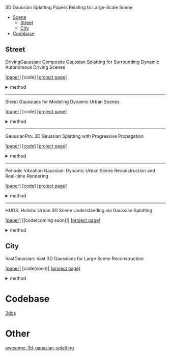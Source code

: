 
3D Gaussian Splatting Papers Relating to Large-Scale Scene


- [Scene](#3d-gaussian-splatting-papers-relating-to-large-scale-scene)
  - [Street](#Street)
  - [City](#City)
- [Codebase](#codebase)


## Street


DrivingGaussian: Composite Gaussian Splatting for Surrounding Dynamic Autonomous Driving Scenes

[[paper]](https://arxiv.org/pdf/2312.07920.pdf)  [code] [[project page]](https://pkuvdig.github.io/DrivingGaussian/)

<details>
<summary>method</summary>

<div class="image-container">
  <img src="assets/gaussiandriving.png" width="100%">
</div>

</details>

---

Street Gaussians for Modeling Dynamic Urban Scenes

[[paper]](https://arxiv.org/pdf/2401.01339.pdf)  [code] [[project page]](https://zju3dv.github.io/street_gaussians/)

<details>
<summary>method</summary>

<div class="image-container">
  <img src="assets/streetgaussian.png" width="100%">
</div>

</details>

---

GaussianPro: 3D Gaussian Splatting with Progressive Propagation

[[paper]](https://arxiv.org/abs/2402.14650)  [[code]](https://github.com/kcheng1021/GaussianPro) [[project page]](https://kcheng1021.github.io/gaussianpro.github.io/)

<details>
<summary>method</summary>

<div class="image-container">
  <img src="assets/gaussianpro.png" width="100%">
  <img src="assets/gaussianpro1.png" width="100%">
</div>

</details>

---
Periodic Vibration Gaussian: Dynamic Urban Scene Reconstruction and Real-time Rendering

[[paper]](https://arxiv.org/abs/2311.18561)  [[code]](https://github.com/fudan-zvg/PVG) [[project page]](https://fudan-zvg.github.io/PVG)

<details>
<summary>method</summary>

<div class="image-container">
  <img src="assets/pvg1.png" width="100%">
  <img src="assets/pvg2.png" width="100%">
</div>

</details>

---
HUGS: Holistic Urban 3D Scene Understanding via Gaussian Splatting

[[paper]](https://arxiv.org/abs/2403.12722)  [[code(coming soon)]] [[project page]](https://xdimlab.github.io/hugs_website/)


<details>
<summary>method</summary>

<div class="image-container">
  <img src="assets/hugs1.png" width="100%">
  <img src="assets/hugs2.png" width="100%">
</div>

</details>

## City

VastGaussian: Vast 3D Gaussians for Large Scene Reconstruction

[[paper]](https://arxiv.org/abs/2402.17427)  [code(soon)] [[project page]](https://vastgaussian.github.io/)

<details>
<summary>method</summary>

<div class="image-container">
  <img src="assets/vastgs1.png" width="100%">
  <img src="assets/vastgs2.png" width="100%">
</div>

</details>


# Codebase

[3dgs](https://github.com/graphdeco-inria/gaussian-splatting)


# Other

[awesome-3d-gaussian-splatting](https://github.com/MrNeRF/awesome-3D-gaussian-splatting)

